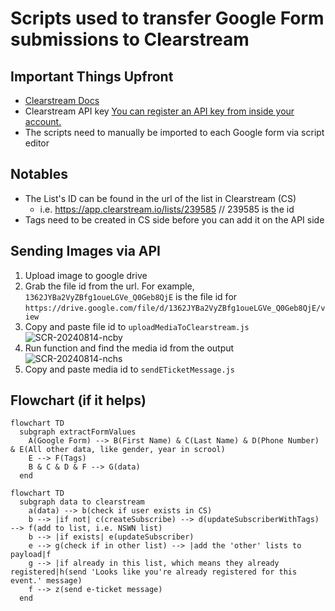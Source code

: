 # Scripts used to transfer Google Form submissions to Clearstream

## Important Things Upfront

* [Clearstream Docs](https://api-docs.clearstream.io/)
* Clearstream API key [You can register an API key from inside your account.](https://app.clearstream.io/settings/api/keys)
* The scripts need to manually be imported to each Google form via script editor

## Notables

* The List's ID can be found in the url of the list in Clearstream (CS)
  * i.e. <https://app.clearstream.io/lists/239585> // 239585 is the id
* Tags need to be created in CS side before you can add it on the API side

## Sending Images via API

1. Upload image to google drive
2. Grab the file id from the url. For example, `1362JYBa2VyZBfg1oueLGVe_Q0Geb8QjE` is the file id for `https://drive.google.com/file/d/1362JYBa2VyZBfg1oueLGVe_Q0Geb8QjE/view`
3. Copy and paste file id to `uploadMediaToClearstream.js`
![SCR-20240814-ncby](https://github.com/user-attachments/assets/99301b50-ea09-4c07-a522-828e8f0d84b3)
5. Run function and find the media id from the output
![SCR-20240814-nchs](https://github.com/user-attachments/assets/0ff74e52-08f2-4a48-a8f7-a9bd65014a01)
7. Copy and paste media id to `sendETicketMessage.js`

## Flowchart (if it helps)

```mermaid
flowchart TD
  subgraph extractFormValues
    A(Google Form) --> B(First Name) & C(Last Name) & D(Phone Number) & E(All other data, like gender, year in scrool)
    E --> F(Tags)
    B & C & D & F --> G(data)
  end
```

```mermaid
flowchart TD
  subgraph data to clearstream
    a(data) --> b(check if user exists in CS)
    b --> |if not| c(createSubscribe) --> d(updateSubscriberWithTags) --> f(add to list, i.e. NSWN list)
    b --> |if exists| e(updateSubscriber)
    e --> g(check if in other list) --> |add the 'other' lists to payload|f
    g --> |if already in this list, which means they already registered|h(send 'Looks like you're already registered for this event.' message)
    f --> z(send e-ticket message)
  end
```
